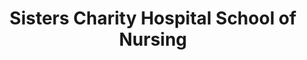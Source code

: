 ---
layout: repo
title: "Sisters Charity Hospital School of Nursing"
id: 19522
permalink: repos/19522/
---
